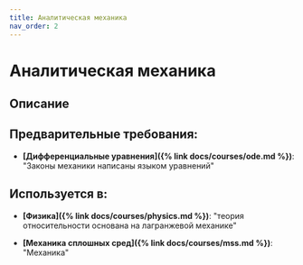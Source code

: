 ```yaml
---
title: Аналитическая механика
nav_order: 2
---
```


# Аналитическая механика


## Описание 


## Предварительные требования:

- **[Дифференциальные уравнения]({% link docs/courses/ode.md %})**: "Законы механики написаны языком уравнений"



## Используется в:

- **[Физика]({% link docs/courses/physics.md %})**: "теория относительности основана на лагранжевой механике"


- **[Механика сплошных сред]({% link docs/courses/mss.md %})**: "Механика"

